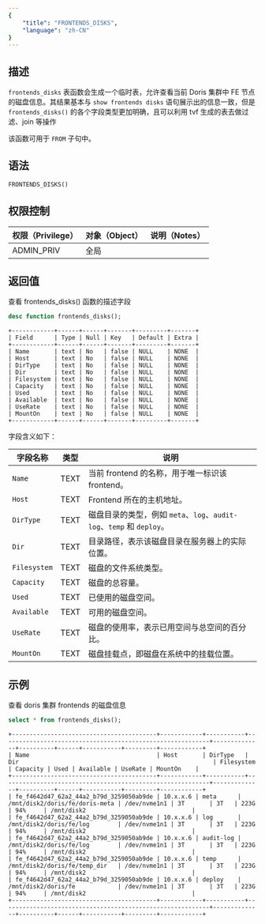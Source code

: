 ```yaml
---
{
    "title": "FRONTENDS_DISKS",
    "language": "zh-CN"
}
---
```


## 描述

`frontends_disks` 表函数会生成一个临时表，允许查看当前 Doris 集群中 FE 节点的磁盘信息。其结果基本与 `show frontends disks` 语句展示出的信息一致，但是 `frontends_disks()` 的各个字段类型更加明确，且可以利用 tvf 生成的表去做过滤、join 等操作

该函数可用于 `FROM` 子句中。


## 语法
```sql
FRONTENDS_DISKS()
```

## 权限控制

| 权限（Privilege） | 对象（Object） | 说明（Notes） |
| :----------------|:-----------| :------------ |
| ADMIN_PRIV       | 全局         |               |

## 返回值
查看 frontends_disks() 函数的描述字段
```sql
desc function frontends_disks();
```
```text
+------------+------+------+-------+---------+-------+
| Field      | Type | Null | Key   | Default | Extra |
+------------+------+------+-------+---------+-------+
| Name       | text | No   | false | NULL    | NONE  |
| Host       | text | No   | false | NULL    | NONE  |
| DirType    | text | No   | false | NULL    | NONE  |
| Dir        | text | No   | false | NULL    | NONE  |
| Filesystem | text | No   | false | NULL    | NONE  |
| Capacity   | text | No   | false | NULL    | NONE  |
| Used       | text | No   | false | NULL    | NONE  |
| Available  | text | No   | false | NULL    | NONE  |
| UseRate    | text | No   | false | NULL    | NONE  |
| MountOn    | text | No   | false | NULL    | NONE  |
+------------+------+------+-------+---------+-------+
```

字段含义如下：

| 字段名称          | 类型      | 说明                                                     |
|-------------------|-----------|--------------------------------------------------------|
| `Name`            | TEXT      | 当前 frontend 的名称，用于唯一标识该 frontend。                      |
| `Host`            | TEXT      | Frontend 所在的主机地址。                                      |
| `DirType`         | TEXT      | 磁盘目录的类型，例如 `meta`、`log`、`audit-log`、`temp` 和 `deploy`。 |
| `Dir`             | TEXT      | 目录路径，表示该磁盘目录在服务器上的实际位置。                                |
| `Filesystem`      | TEXT      | 磁盘的文件系统类型。                                             |
| `Capacity`        | TEXT      | 磁盘的总容量。                                                |
| `Used`            | TEXT      | 已使用的磁盘空间。                                              |
| `Available`       | TEXT      | 可用的磁盘空间。                                               |
| `UseRate`         | TEXT      | 磁盘的使用率，表示已用空间与总空间的百分比。                                 |
| `MountOn`         | TEXT      | 磁盘挂载点，即磁盘在系统中的挂载位置。                                    |


## 示例
查看 doris 集群 frontends 的磁盘信息
```sql
select * from frontends_disks();
```
```text
+-----------------------------------------+------------+-----------+-----------------------------------------------------------+--------------+----------+------+-----------+---------+------------+
| Name                                    | Host       | DirType   | Dir                                                       | Filesystem   | Capacity | Used | Available | UseRate | MountOn    |
+-----------------------------------------+------------+-----------+-----------------------------------------------------------+--------------+----------+------+-----------+---------+------------+
| fe_f4642d47_62a2_44a2_b79d_3259050ab9de | 10.x.x.6 | meta      | /mnt/disk2/doris/fe/doris-meta | /dev/nvme1n1 | 3T       | 3T   | 223G      | 94%     | /mnt/disk2                              |
| fe_f4642d47_62a2_44a2_b79d_3259050ab9de | 10.x.x.6 | log       | /mnt/disk2/doris/fe/log        | /dev/nvme1n1 | 3T       | 3T   | 223G      | 94%     | /mnt/disk2                              |
| fe_f4642d47_62a2_44a2_b79d_3259050ab9de | 10.x.x.6 | audit-log | /mnt/disk2/doris/fe/log        | /dev/nvme1n1 | 3T       | 3T   | 223G      | 94%     | /mnt/disk2                              |
| fe_f4642d47_62a2_44a2_b79d_3259050ab9de | 10.x.x.6 | temp      | /mnt/disk2/doris/fe/temp_dir   | /dev/nvme1n1 | 3T       | 3T   | 223G      | 94%     | /mnt/disk2                              |
| fe_f4642d47_62a2_44a2_b79d_3259050ab9de | 10.x.x.6 | deploy    | /mnt/disk2/doris/fe            | /dev/nvme1n1 | 3T       | 3T   | 223G      | 94%     | /mnt/disk2                              |
+-----------------------------------------+------------+-----------+-----------------------------------------------------------+--------------+----------+------+-----------+---------+------------+
```